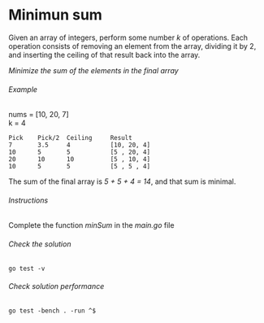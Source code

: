 # Minimun sum

Given an array of integers, perform some number *k* of operations.
Each operation consists of removing an element from the array, dividing it by 2,
and inserting the ceiling of that result back into the array.

*Minimize the sum of the elements in the final array*

###### Example
nums = [10, 20, 7]<br>
k = 4

```
Pick	Pick/2	Ceiling		Result
7       3.5     4           [10, 20, 4]
10      5       5           [5 , 20, 4]
20      10      10          [5 , 10, 4]
10      5       5           [5 , 5 , 4]
```
The sum of the final array is *5 + 5 + 4 = 14*, and that sum is minimal.

###### Instructions
Complete the function *minSum* in the *main.go* file

###### Check the solution
```shell
go test -v
```

###### Check solution performance
```shell
go test -bench . -run ^$
```